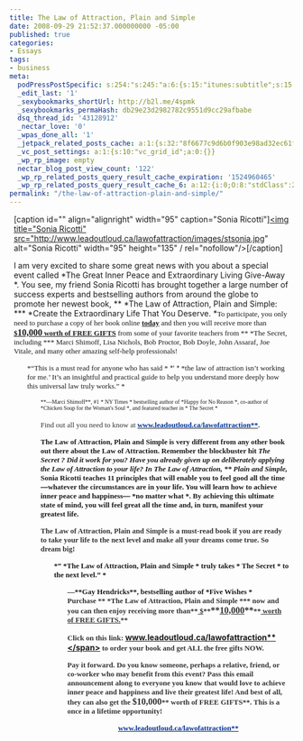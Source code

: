 ```yaml
---
title: The Law of Attraction, Plain and Simple
date: 2008-09-29 21:52:37.000000000 -05:00
published: true
categories:
- Essays
tags:
- business
meta:
  podPressPostSpecific: s:254:"s:245:"a:6:{s:15:"itunes:subtitle";s:15:"##PostExcerpt##";s:14:"itunes:summary";s:15:"##PostExcerpt##";s:15:"itunes:keywords";s:17:"##WordPressCats##";s:13:"itunes:author";s:10:"##Global##";s:15:"itunes:explicit";s:2:"No";s:12:"itunes:block";s:2:"No";}";";
  _edit_last: '1'
  _sexybookmarks_shortUrl: http://b2l.me/4spmk
  _sexybookmarks_permaHash: db29e23d2982782c9551d9cc29afbabe
  dsq_thread_id: '43128912'
  _nectar_love: '0'
  _wpas_done_all: '1'
  _jetpack_related_posts_cache: a:1:{s:32:"8f6677c9d6b0f903e98ad32ec61f8deb";a:2:{s:7:"expires";i:1504198640;s:7:"payload";a:3:{i:0;a:1:{s:2:"id";i:347;}i:1;a:1:{s:2:"id";i:1110;}i:2;a:1:{s:2:"id";i:1285;}}}}
  _vc_post_settings: a:1:{s:10:"vc_grid_id";a:0:{}}
  _wp_rp_image: empty
  nectar_blog_post_view_count: '122'
  _wp_rp_related_posts_query_result_cache_expiration: '1524960465'
  _wp_rp_related_posts_query_result_cache_6: a:12:{i:0;O:8:"stdClass":2:{s:7:"post_id";s:4:"1285";s:5:"score";s:17:"63.11700900330271";}i:1;O:8:"stdClass":2:{s:7:"post_id";s:3:"398";s:5:"score";s:17:"58.71017018982042";}i:2;O:8:"stdClass":2:{s:7:"post_id";s:3:"737";s:5:"score";s:17:"55.07185330295735";}i:3;O:8:"stdClass":2:{s:7:"post_id";s:3:"427";s:5:"score";s:17:"50.80193692594082";}i:4;O:8:"stdClass":2:{s:7:"post_id";s:4:"1373";s:5:"score";s:17:"48.26945853940958";}i:5;O:8:"stdClass":2:{s:7:"post_id";s:3:"831";s:5:"score";s:17:"48.26945853940958";}i:6;O:8:"stdClass":2:{s:7:"post_id";s:3:"393";s:5:"score";s:17:"48.26945853940958";}i:7;O:8:"stdClass":2:{s:7:"post_id";s:3:"333";s:5:"score";s:17:"44.81047237861496";}i:8;O:8:"stdClass":2:{s:7:"post_id";s:4:"4550";s:5:"score";s:17:"44.69708169127584";}i:9;O:8:"stdClass":2:{s:7:"post_id";s:3:"383";s:5:"score";s:17:"41.94373827972951";}i:10;O:8:"stdClass":2:{s:7:"post_id";s:3:"356";s:5:"score";s:17:"41.94373827972951";}i:11;O:8:"stdClass":2:{s:7:"post_id";s:3:"604";s:5:"score";s:17:"41.23809553048123";}}
permalink: "/the-law-of-attraction-plain-and-simple/"
---
```

<div style="margin: 1ex;">
<div>
<p><span style="font-size: small; font-family: Georgia; color: #333333;"> </span>

[caption id="" align="alignright" width="95" caption="Sonia Ricotti"]<a href="http://www.leadoutloud.ca/lawofattraction/" rel="nofollow"><img title="Sonia Ricotti" src="http://www.leadoutloud.ca/lawofattraction/images/stsonia.jpg" alt="Sonia Ricotti" width="95" height="135" / rel="nofollow"/></a>[/caption]

I am very excited to  share some great news with you about a special event called  *The Great  Inner Peace and Extraordinary Living Give-Away *. You see, my friend  Sonia Ricotti has brought together a large number of success experts  and bestselling authors from around the globe to promote her newest  book, ** *The Law of Attraction, Plain and Simple:  ***  *Create the Extraordinary Life That You Deserve. *<span style="font-size: small; font-family: Georgia;">To participate, you only need to purchase  a copy of her book online **<span style="text-decoration: underline;">today</span>** and then you will receive  more than **<span style="text-decoration: underline;">$</span>**</span><span style="font-size: medium; font-family: Georgia;">**<span style="text-decoration: underline;">10,000</span>**</span><span style="font-size: small; font-family: Georgia;">**<span style="text-decoration: underline;"> worth of FREE GIFTS</span>** from some  of your favorite teachers from ** *The Secret, including *** Marci  Shimoff, Lisa Nichols, Bob Proctor, Bob Doyle, John Assaraf, Joe Vitale,  and many other amazing self-help professionals!</span></p>
<ul /><span style="font-size: small; font-family: Georgia;"> *“This is a must read for anyone  who has said  *</span><span style="font-size: small; font-family: Arial;"> *‘ *</span><span style="font-size: small; font-family: Georgia;"> *the law of attraction isn’t working for  me.’ It’s an insightful and practical guide to help you understand  more deeply how this universal law truly works.” *</span></p>
<ul /><span style="font-size: x-small; font-family: Georgia;">**—Marci Shimoff**, #1  * NY Times * bestselling author of  *Happy for No Reason *, co-author  of  *Chicken Soup for the Woman's Soul *, and featured teacher in  * The Secret *<br />
</span><br />
<span style="font-size: small; font-family: Georgia; color: #333333;">Find out all you need  to know at </span><a href="http://www.leadoutloud.ca/lawofattraction/" target="_blank" rel="nofollow"><span style="font-size: small; font-family: Georgia; color: #003399;" rel="nofollow"><strong rel="nofollow">www.leadoutloud.ca/lawofattraction**</span></a><span style="font-size: small; font-family: Georgia; color: #333333;">.</span>

<span style="font-size: small; font-family: Georgia;">**The Law of Attraction,** **Plain  and Simple** is very different from any other book out there about  the Law of Attraction. Remember the blockbuster hit  *The Secret *?  Did it work for you? Have you already given up on deliberately applying  the Law of Attraction to your life? In **The Law of Attraction,** ** Plain and Simple,** Sonia Ricotti teaches 11 principles that will  enable you to feel good all the time</span><span style="font-size: small; font-family: Arial;">—</span><span style="font-size: small; font-family: Georgia;">whatever the circumstances are in your life.  You will learn how to achieve inner peace and happiness</span><span style="font-size: small; font-family: Arial;">—</span><span style="font-size: small; font-family: Georgia;"> *no matter what *. By achieving this ultimate  state of mind, you will feel great all the time and, in turn, manifest  your greatest life.</span>

<span style="font-size: small; font-family: Georgia; color: #333333;"> **The Law of Attraction,  Plain and Simple** is a **must-read book** if you are ready to  take your life to the next level and make all your dreams come true.  So dream big!</span></p>
<ul /><span style="font-size: small; font-family: Times New Roman;"> *“ *The Law of Attraction,  Plain and Simple * truly takes  * The Secret * to the next level.” *</span></p>
<ul /><span style="font-size: small; font-family: Times New Roman;">—**Gay Hendricks**,  bestselling author of  *Five Wishes *</span><br />
<span style="font-size: small; font-family: Georgia; color: #333333;">Purchase ** *The  Law of Attraction, Plain and Simple *** now and you can then enjoy  receiving more than**<span style="text-decoration: underline;"> $</span>**</span><span style="font-size: medium; font-family: Georgia; color: #333333;">**<span style="text-decoration: underline;">10,000</span>**</span><span style="font-size: small; font-family: Georgia; color: #333333;">**<span style="text-decoration: underline;"> worth of FREE GIFTS.</span>**</span>

<span style="font-size: small; font-family: Georgia; color: #333333;">Click on this link: </span><a href="http://www.leadoutloud.ca/lawofattraction/" target="_blank" rel="nofollow"><span style="font-size: small; font-family: Georgia; color: #003399;" rel="nofollow"><strong rel="nofollow">www.leadoutloud.ca/lawofattraction**</span></a><span style="font-size: small; font-family: Georgia; color: #333333;"> to order your book and get  ALL the free gifts NOW.</span>

<span style="font-size: small; font-family: Georgia; color: #333333;">**Pay it forward**.  Do you know someone, perhaps a relative, friend, or co-worker who may  benefit from this event? Pass this email announcement along to everyone  you know that would love to achieve inner peace and happiness and live  their greatest life! And best of all, they can also get the </span><span style="font-size: medium; font-family: Georgia; color: #333333;">**$10,000**</span><span style="font-size: small; font-family: Georgia; color: #333333;">** worth of FREE GIFTS**. This is a once in a lifetime opportunity! </span></p>
<p align="center"><a href="http://www.leadoutloud.ca/lawofattraction/" target="_blank" rel="nofollow"><span style="font-size: small; font-family: Georgia; color: #003399;" rel="nofollow"><strong rel="nofollow">www.leadoutloud.ca/lawofattraction**</span></a></p>
</div>
</div>
